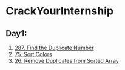 # CrackYourInternship

## Day1:
1. [287. Find the Duplicate Number](https://leetcode.com/problems/find-the-duplicate-number/description/)
2. [75. Sort Colors](https://leetcode.com/problems/sort-colors/description/)
3. [26. Remove Duplicates from Sorted Array](https://leetcode.com/problems/remove-duplicates-from-sorted-array/description/)
